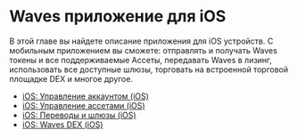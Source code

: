# Waves приложение для iOS

В этой главе вы найдете описание приложения для iOS устройств. С мобильным приложением вы сможете: отправлять и получать Waves токены и все поддерживаемые Ассеты, передавать Waves в лизинг, использовать все доступные шлюзы, торговать на встроенной торговой площадке DEX и многое другое.

* [iOS: Управление аккаунтом (iOS)](iOS/account-management.md)
* [iOS: Управление ассетами (iOS)](iOS/assets-management.md)
* [iOS: Переводы и шлюзы (iOS)](iOS/wallet-management.md)
* [iOS: Waves DEX (iOS)](iOS/waves-dex/about-waves-dex.md)
